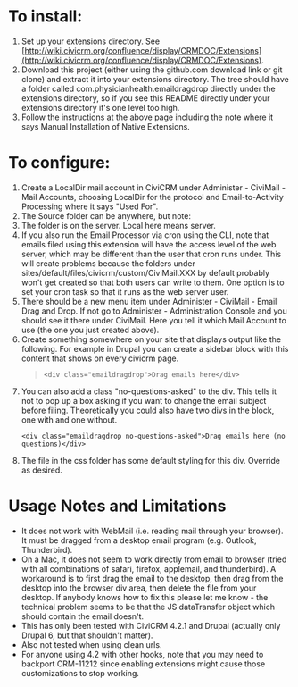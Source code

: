 # To install:
1. Set up your extensions directory. See [http://wiki.civicrm.org/confluence/display/CRMDOC/Extensions](http://wiki.civicrm.org/confluence/display/CRMDOC/Extensions).
2. Download this project (either using the github.com download link or git clone) and extract it into your extensions directory. The tree should have a folder called com.physicianhealth.emaildragdrop directly under the extensions directory, so if you see this README directly under your extensions directory it's one level too high.
3. Follow the instructions at the above page including the note where it says Manual Installation of Native Extensions.

# To configure:
1. Create a LocalDir mail account in CiviCRM under Administer - CiviMail - Mail Accounts, choosing LocalDir for the protocol and Email-to-Activity Processing where it says "Used For".
2. The Source folder can be anywhere, but note:
  1. The folder is on the server. Local here means server.
  2. If you also run the Email Processor via cron using the CLI, note that emails filed using this extension will have the access level of the web server, which may be different than the user that cron runs under. This will create problems because the folders under sites/default/files/civicrm/custom/CiviMail.XXX by default probably won't get created so that both users can write to them. One option is to set your cron task so that it runs as the web server user.
3. There should be a new menu item under Administer - CiviMail - Email Drag and Drop. If not go to Administer - Administration Console and you should see it there under CiviMail. Here you tell it which Mail Account to use (the one you just created above).
4. Create something somewhere on your site that displays output like the following. For example in Drupal you can create a sidebar block with this content that shows on every civicrm page.<p><blockquote>```<div class="emaildragdrop">Drag emails here</div>```</blockquote></p>
5. You can also add a class "no-questions-asked" to the div. This tells it not to pop up a box asking if you want to change the email subject before filing. Theoretically you could also have two divs in the block, one with and one without.<p>```<div class="emaildragdrop no-questions-asked">Drag emails here (no questions)</div>```</p>
6. The file in the css folder has some default styling for this div. Override as desired.

# Usage Notes and Limitations
* It does not work with WebMail (i.e. reading mail through your browser). It must be dragged from a desktop email program (e.g. Outlook, Thunderbird).
* On a Mac, it does not seem to work directly from email to browser (tried with all combinations of safari, firefox, applemail, and thunderbird). A workaround is to first drag the email to the desktop, then drag from the desktop into the browser div area, then delete the file from your desktop. If anybody knows how to fix this please let me know - the technical problem seems to be that the JS dataTransfer object which should contain the email doesn't.
* This has only been tested with CiviCRM 4.2.1 and Drupal (actually only Drupal 6, but that shouldn't matter).
* Also not tested when using clean urls.
* For anyone using 4.2 with other hooks, note that you may need to backport CRM-11212 since enabling extensions might cause those customizations to stop working.
